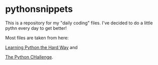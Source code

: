 # pythonsnippets

This is a repository for my "daily coding" files.  I've decided to do a little pythn every day to get better!

Most files are taken from here:

[Learning Python the Hard Way](http://learnpythonthehardway.org/book/index.html) and 

[The Python CHallenge](http://www.pythonchallenge.com/).

